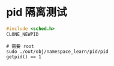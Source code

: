 # pid 隔离测试
```c
#include <sched.h>
CLONE_NEWPID
```
```shell
# 需要 root
sudo ./out/obj/namespace_learn/pid/pid
getpid() == 1
```
